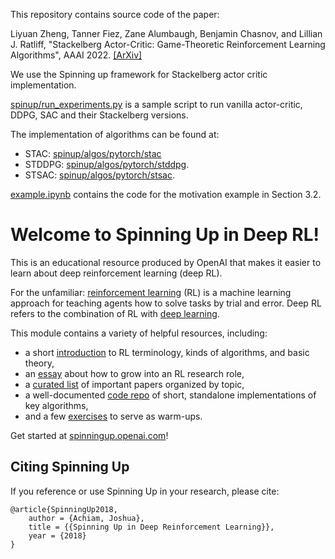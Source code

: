 This repository contains source code of the paper:

Liyuan Zheng, Tanner Fiez, Zane Alumbaugh, Benjamin Chasnov, and Lillian J. Ratliff, "Stackelberg Actor-Critic: Game-Theoretic Reinforcement Learning Algorithms", AAAI 2022. [[ArXiv]](https://arxiv.org/abs/2109.12286)

We use the Spinning up framework for Stackelberg actor critic implementation. 

[spinup/run_experiments.py](spinup/run_experiments.py) is a sample script to run vanilla actor-critic, DDPG, SAC and their Stackelberg versions.

The implementation of algorithms can be found at:
- STAC: [spinup/algos/pytorch/stac](spinup/algos/pytorch/stac)
- STDDPG: [spinup/algos/pytorch/stddpg](spinup/algos/pytorch/stddpg).
- STSAC: [spinup/algos/pytorch/stsac](spinup/algos/pytorch/stsac).

[example.ipynb](example.ipynb) contains the code for the motivation example in Section 3.2.

Welcome to Spinning Up in Deep RL! 
==================================

This is an educational resource produced by OpenAI that makes it easier to learn about deep reinforcement learning (deep RL).

For the unfamiliar: [reinforcement learning](https://en.wikipedia.org/wiki/Reinforcement_learning) (RL) is a machine learning approach for teaching agents how to solve tasks by trial and error. Deep RL refers to the combination of RL with [deep learning](http://ufldl.stanford.edu/tutorial/).

This module contains a variety of helpful resources, including:

- a short [introduction](https://spinningup.openai.com/en/latest/spinningup/rl_intro.html) to RL terminology, kinds of algorithms, and basic theory,
- an [essay](https://spinningup.openai.com/en/latest/spinningup/spinningup.html) about how to grow into an RL research role,
- a [curated list](https://spinningup.openai.com/en/latest/spinningup/keypapers.html) of important papers organized by topic,
- a well-documented [code repo](https://github.com/openai/spinningup) of short, standalone implementations of key algorithms,
- and a few [exercises](https://spinningup.openai.com/en/latest/spinningup/exercises.html) to serve as warm-ups.

Get started at [spinningup.openai.com](https://spinningup.openai.com)!


Citing Spinning Up
------------------

If you reference or use Spinning Up in your research, please cite:

```
@article{SpinningUp2018,
    author = {Achiam, Joshua},
    title = {{Spinning Up in Deep Reinforcement Learning}},
    year = {2018}
}
```
